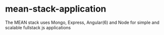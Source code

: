 # mean-stack-application
The MEAN stack uses Mongo, Express, Angular(6) and Node for simple and scalable fullstack js applications

